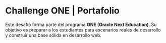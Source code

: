 # Challenge ONE | Portafolio

Este desafío forma parte del programa **ONE (Oracle Next Education)**. Su objetivo es preparar a los estudiantes para escenarios reales de desarrollo y construir una base sólida en desarrollo web.

